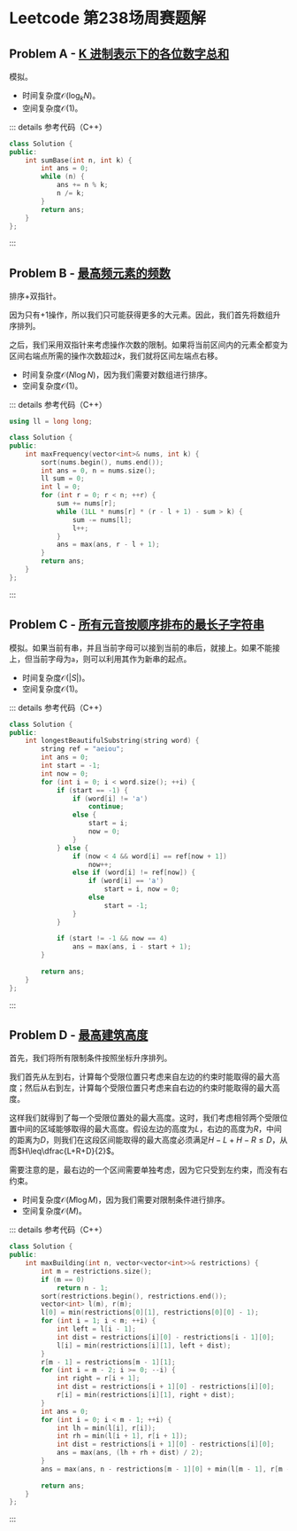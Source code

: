 # Leetcode 第238场周赛题解

## Problem A - [K 进制表示下的各位数字总和](https://leetcode-cn.com/contest/weekly-contest-238/problems/sum-of-digits-in-base-k/)

模拟。

- 时间复杂度$\mathcal{O}(\log_kN)$。
- 空间复杂度$\mathcal{O}(1)$。

::: details 参考代码（C++）

```cpp
class Solution {
public:
    int sumBase(int n, int k) {
        int ans = 0;
        while (n) {
            ans += n % k;
            n /= k;
        }
        return ans;
    }
};
```

:::

## Problem B - [最高频元素的频数](https://leetcode-cn.com/contest/weekly-contest-238/problems/frequency-of-the-most-frequent-element/)

排序+双指针。

因为只有+1操作，所以我们只可能获得更多的大元素。因此，我们首先将数组升序排列。

之后，我们采用双指针来考虑操作次数的限制。如果将当前区间内的元素全都变为区间右端点所需的操作次数超过$k$，我们就将区间左端点右移。

- 时间复杂度$\mathcal{O}(N\log N)$，因为我们需要对数组进行排序。
- 空间复杂度$\mathcal{O}(1)$。

::: details 参考代码（C++）

```c++
using ll = long long;

class Solution {
public:
    int maxFrequency(vector<int>& nums, int k) {
        sort(nums.begin(), nums.end());
        int ans = 0, n = nums.size();
        ll sum = 0;
        int l = 0;
        for (int r = 0; r < n; ++r) {
            sum += nums[r];
            while (1LL * nums[r] * (r - l + 1) - sum > k) {
                sum -= nums[l];
                l++;
            }
            ans = max(ans, r - l + 1);
        }
        return ans;
    }
};
```

:::

## Problem C - [所有元音按顺序排布的最长子字符串](https://leetcode-cn.com/contest/weekly-contest-238/problems/longest-substring-of-all-vowels-in-order/)

模拟。如果当前有串，并且当前字母可以接到当前的串后，就接上。如果不能接上，但当前字母为`a`，则可以利用其作为新串的起点。

- 时间复杂度$\mathcal{O}(|S|)$。
- 空间复杂度$\mathcal{O}(1)$。

::: details 参考代码（C++）

```cpp
class Solution {
public:
    int longestBeautifulSubstring(string word) {
        string ref = "aeiou";
        int ans = 0;
        int start = -1;
        int now = 0;
        for (int i = 0; i < word.size(); ++i) {
            if (start == -1) {
                if (word[i] != 'a')
                    continue;
                else {
                    start = i;
                    now = 0;
                }
            } else {
                if (now < 4 && word[i] == ref[now + 1]) 
                    now++;
                else if (word[i] != ref[now]) {
                    if (word[i] == 'a')
                        start = i, now = 0;
                    else
                        start = -1;
                }
            }
            
            if (start != -1 && now == 4)
                ans = max(ans, i - start + 1);
        }
        
        return ans;
    }
};
```

:::

## Problem D - [最高建筑高度](https://leetcode-cn.com/contest/weekly-contest-238/problems/maximum-building-height/)

首先，我们将所有限制条件按照坐标升序排列。

我们首先从左到右，计算每个受限位置只考虑来自左边的约束时能取得的最大高度；然后从右到左，计算每个受限位置只考虑来自右边的约束时能取得的最大高度。

这样我们就得到了每一个受限位置处的最大高度。这时，我们考虑相邻两个受限位置中间的区域能够取得的最大高度。假设左边的高度为$L$，右边的高度为$R$，中间的距离为$D$，则我们在这段区间能取得的最大高度必须满足$H-L+H-R\leq D$，从而$H\leq\dfrac{L+R+D}{2}$。

需要注意的是，最右边的一个区间需要单独考虑，因为它只受到左约束，而没有右约束。

- 时间复杂度$\mathcal{O}(M\log M)$，因为我们需要对限制条件进行排序。
- 空间复杂度$\mathcal{O}(M)$。

::: details 参考代码（C++）

```cpp
class Solution {
public:
    int maxBuilding(int n, vector<vector<int>>& restrictions) {
        int m = restrictions.size();
        if (m == 0)
            return n - 1;
        sort(restrictions.begin(), restrictions.end());
        vector<int> l(m), r(m);
        l[0] = min(restrictions[0][1], restrictions[0][0] - 1);
        for (int i = 1; i < m; ++i) {
            int left = l[i - 1];
            int dist = restrictions[i][0] - restrictions[i - 1][0];
            l[i] = min(restrictions[i][1], left + dist);
        }
        r[m - 1] = restrictions[m - 1][1];
        for (int i = m - 2; i >= 0; --i) {
            int right = r[i + 1];
            int dist = restrictions[i + 1][0] - restrictions[i][0];
            r[i] = min(restrictions[i][1], right + dist);
        }
        int ans = 0;
        for (int i = 0; i < m - 1; ++i) {
            int lh = min(l[i], r[i]);
            int rh = min(l[i + 1], r[i + 1]);
            int dist = restrictions[i + 1][0] - restrictions[i][0];
            ans = max(ans, (lh + rh + dist) / 2);
        }
        ans = max(ans, n - restrictions[m - 1][0] + min(l[m - 1], r[m - 1]));
        
        return ans;
    }
};
```

:::


<Utterances />
